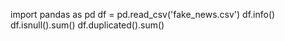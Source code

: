 import pandas as pd
df = pd.read_csv('fake_news.csv')
df.info()
df.isnull().sum()
df.duplicated().sum()
